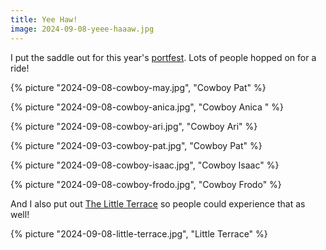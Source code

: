 ```yaml
---
title: Yee Haw!
image: 2024-09-08-yeee-haaaw.jpg
---
```


I put the saddle out for this year's
[portfest](https://deeringcenter.me/dcporchfest24). Lots of people hopped on for
a ride!

<!--more-->

{% picture "2024-09-08-cowboy-may.jpg", "Cowboy Pat" %}

{% picture "2024-09-08-cowboy-anica.jpg", "Cowboy Anica " %}

{% picture "2024-09-08-cowboy-ari.jpg", "Cowboy Ari" %}

{% picture "2024-09-03-cowboy-pat.jpg", "Cowboy Pat" %}

{% picture "2024-09-08-cowboy-isaac.jpg", "Cowboy Isaac" %}

{% picture "2024-09-08-cowboy-frodo.jpg", "Cowboy Frodo" %}

And I also put out [The Little Terrace](2024-06-16-making-of-the-little-terrace)
so people could experience that as well!

{% picture "2024-09-08-little-terrace.jpg", "Little Terrace" %}
